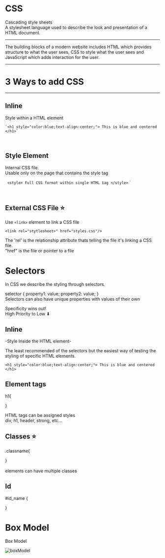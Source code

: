 # CSS
Cascading style sheets
<br>
A stylesheet language used to describe the look and presentation of a HTML document.




<hr>
The building blocks of a modern website includes HTML which provides structure to what the user sees, CSS to style what the user sees and JavaScript which adds interaction for the user.
<hr>

# 3 Ways to add CSS
<hr>

## Inline
Style within a HTML element 
<br>

    `<h1 style="color:blue;text-align:center;"> This is blue and centered </h1>`
<br>

## Style Element
Internal CSS file.
<br>
Usable only on the page that contains the style tag

` <style> Full CSS format within single HTML tag </style>` `

<br>

## External CSS File ⭐
Use ` <link> ` element to link a CSS file

` <link rel="stytlesheet>" href="styles.css"/> `

The 'rel' is the relationship attribute thats telling the file it's linking a CSS file.
<br>
"href" is the file or pointer to a file 




# Selectors


In CSS we describe the styling through selectors.
<br>

selector {
    property1: value;
    property2: value;
}
<br>
Selectors can also have unique properties with values of their own 


Specificity wins out!
<br>
High Priority to Low ⬇
<br>
    
## Inline 
-Style Inside the HTML element-
<br>

The least recommended of the selectors but the easiest way of testing the styling of specific HTML elements.
<br>

`<h1 style="color:blue;text-align:center;"> This is blue and centered </h1>`

 
## Element tags
h1{

} 
<br>

HTML tags can be assigned styles
<br>
div, h1, header, strong, etc...

## Classes ⭐
  .classname{

}  
<br>
elements can have multiple classes 

## Id
#id_name {


} 

# Box Model
Box Model

![boxModel](https://user-images.githubusercontent.com/85463607/156156853-dc22af79-c3be-4bed-bdbd-ff7d8cea9b43.jpg)
